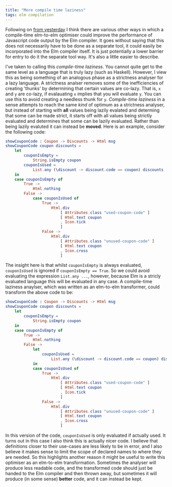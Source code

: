 ```yaml
---
title: "More compile time laziness"
tags: elm compilation
---
```



Following on [from yesterday](/posts/2021-01-25-maybe-with-default) I think there are various other ways in which a compile-time elm-to-elm optimiser could improve the performance of Javascript code output by the Elm compiler. It goes without saying that this does not necessarily have to be done as a separate tool, it could easily be incorporated into the Elm compiler itself. It is just potentially a lower barrier for entry to do it the separate tool way. It's also a little easier to describe.

I've taken to calling this *compile-time laziness*. You cannot quite get to the same level as a language that is truly lazy (such as Haskell). However, I view this as being something of an analogous phase as a strictness analyser for a lazy language. A strictness analser removes some of the inefficiencies of creating 'thunks' by determining that certain values are co-lazy. That is, `x` and `y` are co-lazy, if evalauating `x` implies that you will evaluate `y`. You can use this to avoid creating a needless thunk for `y`. *Compile-time laziness* in a sense attempts to reach the same *kind* of optimum as a strictness analyser, but instead of starting with **all** values being lazily evalated and determing that some can be made strict, it starts off with all values being strictly evaluated and determines that some can be lazily evaluated. Rather than being lazily evaluted it can instead be **moved**. Here is an example, consider the following code:

```elm
showCouponCode : Coupon -> Discounts -> Html msg
showCouponCode coupon discounts =
    let
        couponIsEmpty =
            String.isEmpty coupon
        couponIsUsed =
            List.any (\discount -> discount.code == coupon) discounts
    in
    case couponIsEmpty of
        True ->
            Html.nothing
        False ->
            case couponIsUsed of
                True ->
                    Html.div
                        [ Attributes.class "used-coupon-code" ]
                        [ Html.text coupon
                        , Icon.tick
                        ]
                False ->
                    Html.div
                        [ Attributes.class "unused-coupon-code" ]
                        [ Html.text coupon
                        , Icon.cross
                        ]

```

The insight here is that whilst `couponIsEmpty` is always evaluated, `couponIsUsed` is ignored if `couponIsEmpty == True`. So we could avoid evaluating the expression `List.any ...`, however, because Elm is a stricly evaluated language this will be evaluated in any case. A compile-time laziness anaylser, which was written as an elm-to-elm transformer, could transform the above code to be:


```elm
showCouponCode : Coupon -> Discounts -> Html msg
showCouponCode coupon discounts =
    let
        couponIsEmpty =
            String.isEmpty coupon
    in
    case couponIsEmpty of
        True ->
            Html.nothing
        False ->
            let
                couponIsUsed =
                    List.any (\discount -> discount.code == coupon) discounts
            in
            case couponIsUsed of
                True ->
                    Html.div
                        [ Attributes.class "used-coupon-code" ]
                        [ Html.text coupon
                        , Icon.tick
                        ]
                False ->
                    Html.div
                        [ Attributes.class "unused-coupon-code" ]
                        [ Html.text coupon
                        , Icon.cross
                        ]

```

In this version of the code, `couponIsUsed` is only evaluated if actually used. It turns out in this case I also think this is actually nicer code. I believe that definitions closer to their use-cases are less likely to be in error, and I also believe it makes sense to limit the scope of declared names to where they are needed. So this highlights another reason it might be useful to write this optimiser as an elm-to-elm transformation. Sometimes the analyser will produce less readable code, and the transformed code should just be handed to the Elm compiler and then thrown away, but sometimes it will produce (in some sense) **better** code, and it can instead be kept.
